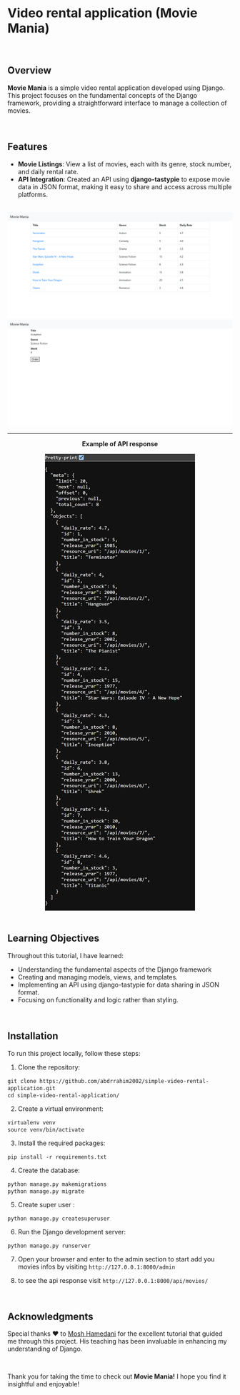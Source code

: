 # Video rental application (Movie Mania)

<br>

## Overview
**Movie Mania** is a simple video rental application developed using Django. This project focuses on the fundamental concepts of the Django framework, providing a straightforward interface to manage a collection of movies.

<br>

## Features
- **Movie Listings**: View a list of movies, each with its genre, stock number, and daily rental rate.
- **API Integration**: Created an API using **django-tastypie** to expose movie data in JSON format, making it easy to share and access across multiple platforms.

<br>

<div align='center'>
  <img src='https://raw.githubusercontent.com/abdrrahim2002/simple-video-rental-application/refs/heads/main/images/home%20page.png' alt='home'>

  
  <img src='https://raw.githubusercontent.com/abdrrahim2002/simple-video-rental-application/refs/heads/main/images/detail%20page.png' alt='detail'>

  ---

  **Example of API response**
  
  <img src='https://raw.githubusercontent.com/abdrrahim2002/simple-video-rental-application/refs/heads/main/images/API%20result.png' alt='api' >
</div>

<br>

## Learning Objectives
Throughout this tutorial, I have learned:
- Understanding the fundamental aspects of the Django framework
- Creating and managing models, views, and templates.
- Implementing an API using django-tastypie for data sharing in JSON format.
- Focusing on functionality and logic rather than styling.

<br>

## Installation

To run this project locally, follow these steps:

1. Clone the repository:

```
git clone https://github.com/abdrrahim2002/simple-video-rental-application.git
cd simple-video-rental-application/
```

2. Create a virtual environment:

```
virtualenv venv
source venv/bin/activate
```

3. Install the required packages:

```
pip install -r requirements.txt
```

4. Create the database:

```
python manage.py makemigrations
python manage.py migrate
```

5. Create super user :

```
python manage.py createsuperuser
```

6. Run the Django development server:

```
python manage.py runserver
```

7. Open your browser and enter to the admin section to start add you movies infos by visiting `http://127.0.0.1:8000/admin`

8. to see the api response visit `http://127.0.0.1:8000/api/movies/`

<br>

## Acknowledgments

Special thanks ❤️ to [Mosh Hamedani](https://github.com/mosh-hamedani) for the excellent tutorial that guided me through this project. His teaching has been invaluable in enhancing my understanding of Django.

<br>

Thank you for taking the time to check out **Movie Mania!** I hope you find it insightful and enjoyable!
